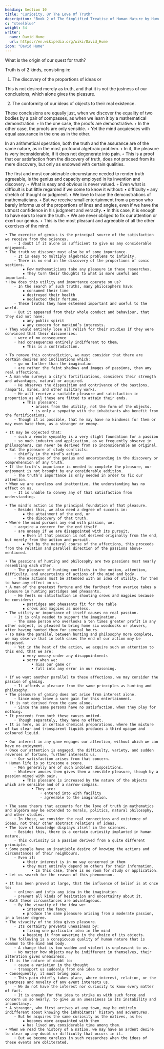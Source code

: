 ```yaml
---
heading: Section 10
title: "Curiosity, Or The Love Of Truth"
description: "Book 2 of The Simplified Treatise of Human Nature by Hume"
c: "steelblue"
weight: 54
writer:
  name: David Hume
  url: https://en.wikipedia.org/wiki/David_Hume
icon: "David Hume"
---
```



What is the origin of our quest for truth?

<!-- I think we would be a little inattentive to run over the human mind without once considering that love of truth, which was the first source of all our inquiries.

We should:
        ◦ bestow a few reflections on curiosity
        ◦ show its origin in human nature.

It is such a peculiar an affection.
        ◦ It would have been impossible to have treated of it under any previous heading, without danger of obscurity and confusion. -->
 
 
Truth is of 2 kinds, consisting in:

1. The discovery of the proportions of ideas or

This is not desired merely as truth, and that it is not the justness of our conclusions, which alone gives the pleasure.

2. The conformity of our ideas of objects to their real existence.


These conclusions are equally just, when we discover the equality of two bodies by a pair of compasses, as when we learn it by a mathematical demonstration.
        ◦ In the one case, the proofs are demonstrative.
        ◦ In the other case, the proofs are only sensible.
        ◦ Yet the mind acquiesces with equal assurance in the one as in the other.

In an arithmetical operation, both the truth and the assurance are of the same nature, as in the most profound algebraic problem.
        ◦ In it, the pleasure is very inconsiderable, if it does not degenerate into pain.
        ◦ This is a proof that our satisfaction from the discovery of truth, does not proceed from its mere discovery, but only as endowed with certain qualities.
 
The first and most considerable circumstance needed to render truth agreeable, is the genius and capacity employed in its invention and discovery.
        ◦ What is easy and obvious is never valued.
        ◦ Even what is difficult is but little regarded if we come to know it without:
            ▪ difficulty
            ▪ any stretch of thought or judgment.
    • We love to trace the demonstrations of mathematicians.
        ◦ But we receive small entertainment from a person who barely informs us of the proportions of lines and angles, even if we have the utmost confidence in his judgment and veracity.
            ▪ In this case, it is enough to have ears to learn the truth.
    • We are never obliged to fix our attention or exert our genius.
        ◦ This is the most pleasant and agreeable of all the other exercises of the mind.
 
    • The exercise of genius is the principal source of the satisfaction we receive from the sciences.
        ◦ I doubt if it alone is sufficient to give us any considerable enjoyment.
    • The truth we discover must also be of some importance.
        ◦ It is easy to multiply algebraic problems to infinity.
        ◦ There is no end in the discovery of the proportions of conic sections.
            ▪ Few mathematicians take any pleasure in these researches.
            ▪ They turn their thoughts to what is more useful and important.
    • How does this utility and importance operate on us?
        ◦ In the search of such truths, many philosophers have:
            ▪ consumed their time
            ▪ destroyed their health
            ▪ neglected their fortune.
        ◦ These truths they have esteemed important and useful to the world.
        ◦ But it appeared from their whole conduct and behaviour, that they did not have:
            ▪ any public spirit
            ▪ any concern for mankind’s interests.
    • They would entirely lose all relish for their studies if they were convinced that their discoveries:
        ◦ were of no consequence
        ◦ had consequences entirely indifferent to them.
            ▪ This is a contradiction.
 
    • To remove this contradiction, we must consider that there are certain desires and inclinations which:
        ◦ go no farther than the imagination
        ◦ are rather the faint shadows and images of passions, than any real affections.
    • A man who surveys a city’s fortifications, considers their strength and advantages, natural or acquired.
        ◦ He observes the disposition and contrivance of the bastions, ramparts, mines, and other military works.
        ◦ He will receive a suitable pleasure and satisfaction in proportion as all these are fitted to attain their ends.
            ▪ This pleasure:
                • arises from the utility, not the form of the objects.
                • is only a sympathy with the inhabitants who benefit from the fortifications.
        ◦ Though it is possible, that he may have no kindness for them or may even hate them, as a stranger or enemy.
 
    • It may be objected that:
        ◦ such a remote sympathy is a very slight foundation for a passion
        ◦ so much industry and application, as we frequently observe in philosophers, can never be derived from so inconsiderable an original.
    • But the pleasure of study conflicts:
        ◦ chiefly in the mind’s action
        ◦ the exercise of the genius and understanding in the discovery or comprehension of any truth.
    • If the truth’s importance is needed to complete the pleasure, our enjoyment is not brought by any considerable addition.
        ◦ The truth’s importance is only needed in order to fix our attention.
    • When we are careless and inattentive, the understanding has no effect on us.
        ◦ It is unable to convey any of that satisfaction from understanding.

    • The mind’s action is the principal foundation of that pleasure.
        ◦ Besides this, we also need a degree of success in:
            ▪ the attainment of the end, or
            ▪ the discovery of that truth.
    • Where the mind pursues any end with passion, we:
        ◦ acquire a concern for the end itself
        ◦ are uneasy if we are disappointed with its pursuit.
            ▪ Even if that passion is not derived originally from the end, but merely from the action and pursuit.
            ▪ Yet by the natural course of the affections, this proceeds from the relation and parallel direction of the passions above-mentioned.

    • The passions of hunting and philosophy are two passions most nearly resembling each other.
        ◦ The pleasure of hunting conflicts in the motion, attention, difficulty, and uncertainty of actions of the mind and body.
        ◦ These actions must be attended with an idea of utility, for them to have any effect on us.
    • A man of the greatest fortune and the farthest from avarice takes a pleasure in hunting patridges and pheasants.
        ◦ He feels no satisfaction in shooting crows and magpies because he considers:
            ▪ patridges and pheasants fit for the table
            ▪ crows and magpies as useless.
    • The utility or importance of itself causes no real passion.
        ◦ It is only needed to support the imagination.
        ◦ The same person who overlooks a ten times greater profit in any other subject, is pleased to bring home six woodcocks or plovers, after having hunted them for several hours.
    • To make the parallel between hunting and philosophy more complete, we may observe that in both cases the end of our action may be despised.
        ◦ Yet in the heat of the action, we acquire such an attention to this end, that we are:
            ▪ very uneasy under any disappointments
            ▪ sorry when we:
                • miss our game or
                • fall into any error in our reasoning.

    • If we want another parallel to these affections, we may consider the passion of gaming.
        ◦ It affords a pleasure from the same principles as hunting and philosophy.
    • The pleasure of gaming does not arise from interest alone.
        ◦ Since many leave a sure gain for this entertainment.
    • It is not derived from the game alone.
        ◦ Since the same persons have no satisfaction, when they play for nothing.
    • It proceeds from both these causes united.
        ◦ Though separately, they have no effect.
    • It is here, as in certain chemical preparations, where the mixture of two clear and transparent liquids produces a third opaque and coloured liquid.
 
    • Our interest in any game engages our attention, without which we can have no enjoyment.
    • Once our attention is engaged, the difficulty, variety, and sudden reverses of fortune, further interests us.
        ◦ Our satisfaction arises from that concern.
    • Human life is so tiresome a scene.
        ◦ Men generally are of such indolent dispositions.
        ◦ Whatever amuses them gives them a sensible pleasure, though by a passion mixed with pain.
            ▪ This pleasure is increased by the nature of the objects which are sensible and of a narrow compass.
                • They are:
                    ◦ entered into with facility
                    ◦ agreeable to the imagination.
 
    • The same theory that accounts for the love of truth in mathematics and algebra may be extended to morals, politics, natural philosophy, and other studies.
        ◦ In these, we consider the real connections and existence of ideas, not their other abstract relations of ideas.
    • The love of knowledge displays itself in the sciences.
        ◦ Besides this, there is a certain curiosity implanted in human nature.
        ◦ This curiosity is a passion derived from a quite different principle.
    • Some people have an insatiable desire of knowing the actions and circumstances of their neighbours.
        ◦ Even if:
            ▪ their interest is in no way concerned in them
            ▪ they must entirely depend on others for their information.
                • In this case, there is no room for study or application.
    • Let us search for the reason of this phenomenon.

    • It has been proved at large, that the influence of belief is at once to:
        ◦ enliven and infix any idea in the imagination
        ◦ prevent all kinds of hesitation and uncertainty about it.
    • Both these circumstances are advantageous.
        ◦ By the vivacity of the idea we:
            ▪ interest the fancy
            ▪ produce the same pleasure arising from a moderate passion, in a lesser degree.
    • The vivacity of the idea gives pleasure.
        ◦ Its certainty prevents uneasiness by:
            ▪ fixing one particular idea in the mind
            ▪ keeping it from wavering in the choice of its objects.
    • The following is a conspicuous quality of human nature that is common to the mind and body.
        ◦ A change that is too sudden and violent is unpleasant to us.
        ◦ No matter how objects may be indifferent in themselves, their alteration gives uneasiness.
    • It is the nature of doubt to:
        ◦ cause a variation in the thought
        ◦ transport us suddenly from one idea to another
    • Consequently, it must bring pain.
        ◦ This pain chiefly takes place, where interest, relation, or the greatness and novelty of any event interests us.
        ◦ We do not have the interest nor curiosity to know every matter of fact.
        ◦ It is enough for the idea to strike us with such force and concern us so nearly, to give us an uneasiness in its instability and inconstancy.
    • A stranger, who first arrives at any town, may be entirely indifferent about knowing the inhabitants’ history and adventures.
        ◦ But he acquires the same curiosity as the natives, as he:
            ▪ becomes more acquainted with them
            ▪ has lived any considerable time among them.
    • When we read the history of a nation, we may have an ardent desire to clear up any doubt or difficulty that occurs in it.
        ◦ But we become careless in such researches when the ideas of these events are obliterated.

